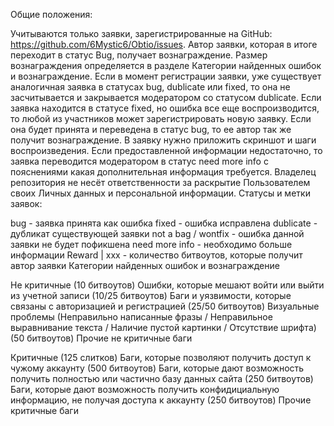 Общие положения:


Учитываются только заявки, зарегистрированные на GitHub: https://github.com/6Mystic6/Obtio/issues.
Автор заявки, которая в итоге переходит в статус Bug, получает вознаграждение.
Размер вознаграждения определяется в разделе Категории найденных ошибок и вознаграждение.
Если в момент регистрации заявки, уже существует аналогичная заявка в статусах bug, dublicate или fixed, то она не засчитывается и закрывается модератором со статусом dublicate.
Если заявка находится в статусе fixed, но ошибка все еще воспроизводится, то любой из участников может зарегистрировать новую заявку. Если она будет принята и переведена в статус bug, то ее автор так же получит вознаграждение.
В заявку нужно приложить скриншот и шаги воспроизведения.
Если предоставленной информации недостаточно, то заявка переводится модератором в статус need more info с пояснениями какая дополнительная информация требуется.
Владелец репозитория не несёт ответственности за раскрытие Пользователем своих Личных данных и персональной информации.
Статусы и метки заявок:

bug - заявка принята как ошибка
fixed - ошибка исправлена
dublicate - дубликат существующей заявки
not a bag / wontfix - ошибка данной заявки не будет пофикшена
need more info - необходимо больше информации
Reward | xxx - количество битвоутов, которые получит автор заявки
Категории найденных ошибок и вознаграждение

Не критичные
(10 битвоутов) Ошибки, которые мешают войти или выйти из учетной записи
(10/25 битвоутов) Баги и уязвимости, которые связаны с авторизацией и регистрацией
(25/50 битвоутов) Визуальные проблемы (Неправильно написанные фразы / Неправильное выравнивание текста / Наличие пустой картинки / Отсутствие шрифта)
(50 битвоутов) Прочие не критичные баги

Критичные
(125 слитков) Баги, которые позволяют получить доступ к чужому аккаунту
(500 битвоутов) Баги, которые дают возможность получить полностью или частично базу данных сайта
(250 битвоутов) Баги, которые дают возможность получить конфидициальную информацию, не получая доступа к аккаунту
(250 битвоутов) Прочие критичные баги
